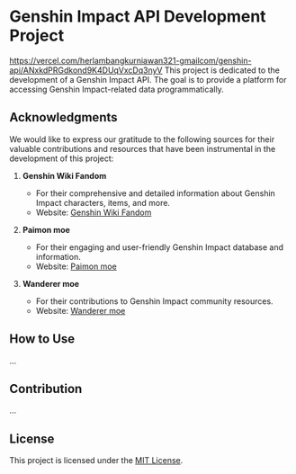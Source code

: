 # Genshin Impact API Development Project
https://vercel.com/herlambangkurniawan321-gmailcom/genshin-api/ANxkdPRGdkond9K4DUqVxcDq3nyV
This project is dedicated to the development of a Genshin Impact API. The goal is to provide a platform for accessing Genshin Impact-related data programmatically.

## Acknowledgments

We would like to express our gratitude to the following sources for their valuable contributions and resources that have been instrumental in the development of this project:

1. **Genshin Wiki Fandom**
   - For their comprehensive and detailed information about Genshin Impact characters, items, and more.
   - Website: [Genshin Wiki Fandom](https://genshin-impact.fandom.com/)

2. **Paimon moe**
   - For their engaging and user-friendly Genshin Impact database and information.
   - Website: [Paimon moe](https://paimon.moe/)

3. **Wanderer moe**
   - For their contributions to Genshin Impact community resources.
   - Website: [Wanderer moe](https://wanderer.moe/)

## How to Use

...

## Contribution

...

## License

This project is licensed under the [MIT License](LICENSE).

